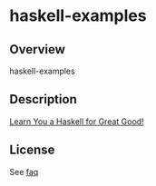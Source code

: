 haskell-examples
====

## Overview
haskell-examples

## Description
[Learn You a Haskell for Great Good!](http://learnyouahaskell.com)

## License
See [faq](http://learnyouahaskell.com/faq)
